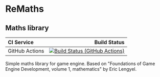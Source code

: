 # ReMaths
## Maths library

| **CI Service** | Build Status |
|:---------------|-------------:|
| GitHub Actions | [![Build Status (GitHub Actions)](https://github.com/galliume/ReMaths/workflows/ReMathsCI/badge.svg)](https://github.com/galliume/ReMaths/actions?query=workflow%3A"ReMathsCI")

Simple maths library for game engine. 
Based on "Foundations of Game Engine Development, volume 1, mathematics" by Eric Lengyel.
